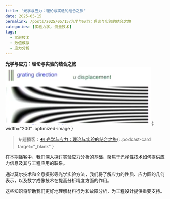 ```yaml
---
title: '光学与应力：理论与实验的结合之旅'
date: 2025-05-15
permalink: /posts/2025/05/15/光学与应力：理论与实验的结合之旅
categories: [实验力学, 测量技术]
tags:
  - 实验技术
  - 数值模拟
  - 应力分析 
---
```


**光学与应力：理论与实验的结合之旅**  
![应变场可视化](/images/posts/位移条纹图-模拟.PNG){: width="200" .optimized-image }

> 专题播客：[🔊 光学与应力：理论与实验的结合之旅](https://monica.im/ai-podcast/share?id=4778dc15-58a9-442d-a2bf-6564895a0b02){: .podcast-card target="_blank" }

在本期播客中，我们深入探讨实验应力分析的基础，聚焦于光弹性技术如何提供应力信息及其与工程应用的联系。

通过莫尔技术和全息摄影等光学实验方法，我们将了解应力的性质、应力圆的几何表示，以及数字成像技术在提高分析精度方面的作用。

这些知识将帮助我们更好地理解材料行为和故障分析，为工程设计提供重要支持。